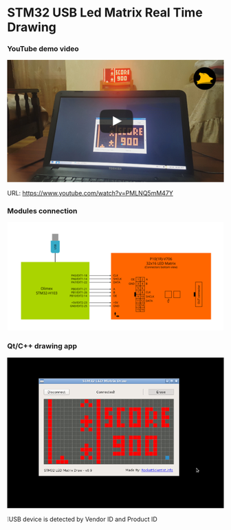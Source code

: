 # STM32 USB Led Matrix Real Time Drawing
### YouTube demo video
[![STM32 USB P10 Led Matrix Drawing in Real Time with Qt/C++ App - Youtube](./cover.jpg)](https://www.youtube.com/watch?v=PMLNQ5mM47Y)

URL: https://www.youtube.com/watch?v=PMLNQ5mM47Y

### Modules connection
![Modules connection diagram](./Connection.png)

### Qt/C++ drawing app 
![Qt ppp screenshot](./Screenshot.png)

:grey_exclamation:USB device is detected by Vendor ID and Product ID
